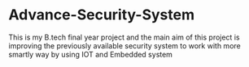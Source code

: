 # Advance-Security-System
This is my B.tech final year project and the main aim of this project is improving the previously available security system to work with more smartly way by using IOT and Embedded system   

